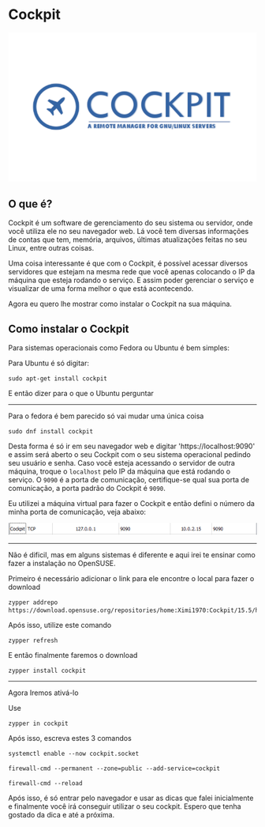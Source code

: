 # Cockpit

![Logo do Cockpit](cockpit.png)

## O que é?

Cockpit é um software de gerenciamento do seu sistema ou servidor, onde você utiliza ele no seu navegador web. Lá você tem diversas informações de contas que tem, memória, arquivos, últimas atualizações feitas no seu Linux, entre outras coisas.<br>

Uma coisa interessante é que com o Cockpit, é possível acessar diversos servidores que estejam na mesma rede que você apenas colocando o IP da máquina que esteja rodando o serviço. E assim poder gerenciar o serviço e visualizar de uma forma melhor o que está acontecendo.<br>

Agora eu quero lhe mostrar como instalar o Cockpit na sua máquina.

## Como instalar o Cockpit

Para sistemas operacionais como Fedora ou Ubuntu é bem simples:

Para Ubuntu é só digitar:

```
sudo apt-get install cockpit
```

E então dizer para o que o Ubuntu perguntar

---

Para o fedora é bem parecido só vai mudar uma única coisa

```
sudo dnf install cockpit
```

Desta forma é só ir em seu navegador web e digitar 'https://localhost:9090' e assim será aberto o seu Cockpit com o seu sistema operacional pedindo seu usuário e senha. Caso você esteja acessando o servidor de outra máquina, troque o `localhost` pelo IP da máquina que está rodando o serviço. O `9090` é a porta de comunicação, certifique-se qual sua porta de comunicação, a porta padrão do Cockpit é `9090`.

Eu utilizei a máquina virtual para fazer o Cockpit e então defini o número da minha porta de comunicação, veja abaixo:

![Porta de comunicação](comunicacao.png)

---

Não é dificil, mas em alguns sistemas é diferente e aqui irei te ensinar como fazer a instalação no OpenSUSE.

Primeiro é necessário adicionar o link para ele encontre o local para fazer o download

```
zypper addrepo https://download.opensuse.org/repositories/home:Ximi1970:Cockpit/15.5/home:Ximi1970:Cockpit.repo
```

Após isso, utilize este comando

```
zypper refresh
```

E então finalmente faremos o download

```
zypper install cockpit
```

---

Agora Iremos ativá-lo

Use

```
zypper in cockpit
```

Após isso, escreva estes 3 comandos

```
systemctl enable --now cockpit.socket
```

```
firewall-cmd --permanent --zone=public --add-service=cockpit
```

```
firewall-cmd --reload
```

Após isso, é só entrar pelo navegador e usar as dicas que falei inicialmente e finalmente você irá conseguir utilizar o seu cockpit. Espero que tenha gostado da dica e até a próxima.
